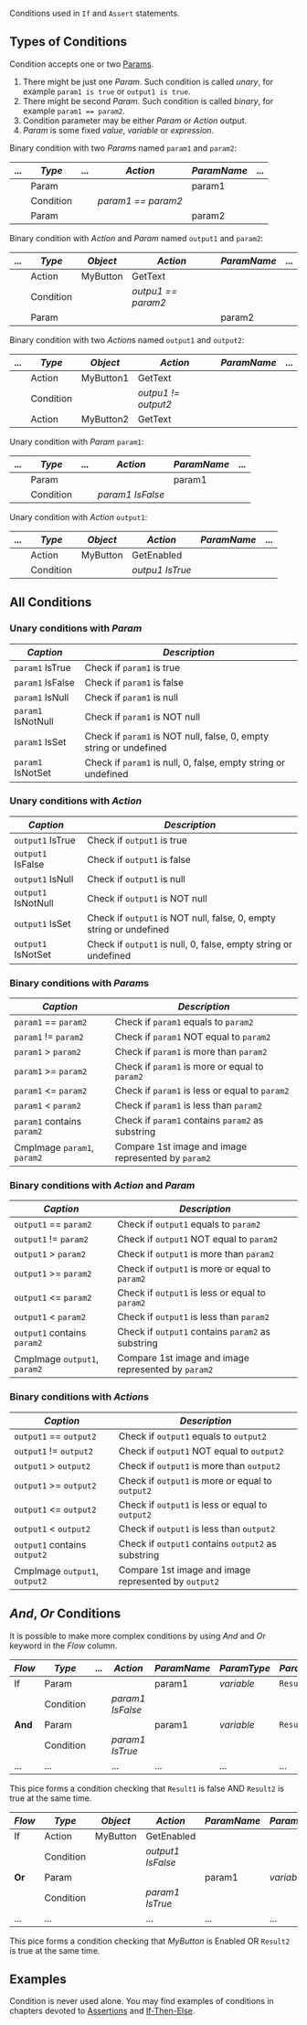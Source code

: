 Conditions used in `If` and `Assert` statements. 

## Types of Conditions

Condition accepts one or two [Params](Params.md). 

1. There might be just one *Param*. Such condition is called *unary*, for example `param1 is true` or `output1 is true`.
2. There might be second *Param*. Such condition is called *binary*, for example `param1 == param2`. 
3. Condition parameter may be either *Param* or *Action* output.
4. *Param* is some fixed *value*, *variable* or *expression*.

Binary condition with two *Param*s named `param1` and `param2`:

... |*Type*| ...  |*Action*|*ParamName*| ...
----|------|----- |--------|------------|----
    |Param |      |        | param1     |
    |Condition|   | *param1 == param2*       |            |
    |Param |      |        | param2     |

Binary condition with *Action* and *Param* named `output1` and `param2`:

... |*Type*|*Object*    |*Action*|*ParamName*| ...
----|------|-----       |--------|------------|----
    |Action | MyButton  | GetText  |      |
    |Condition|         | *outpu1 == param2*   |            |
    |Param  |           |          | param2     |

Binary condition with two *Action*s named `output1` and `output2`:

... |*Type*|*Object*    |*Action*|*ParamName*| ...
----|------|-----       |--------|------------|----
    |Action | MyButton1  | GetText  |      |
    |Condition|         | *outpu1 != output2*   |            |
    |Action  | MyButton2          | GetText         |      |


Unary condition with *Param* `param1`:

... |*Type*| ...  |*Action*|*ParamName*| ...
----|------|----- |--------|------------|----
    |Param |      |        | param1     |
    |Condition|   | *param1 IsFalse*       |            |

Unary condition with *Action* `output1`:

... |*Type*|*Object*    |*Action*|*ParamName*| ...
----|------|-----       |--------|------------|----
    |Action | MyButton  | GetEnabled  |      |
    |Condition|         | *outpu1 IsTrue*   |            |


## All Conditions
### Unary conditions with *Param*

*Caption* | *Description*
--------- | -------------
`param1` IsTrue | Check if `param1` is true
`param1` IsFalse | Check if `param1` is false
`param1` IsNull | Check if `param1` is null
`param1` IsNotNull | Check if `param1` is NOT null
`param1` IsSet | Check if `param1` is NOT null, false, 0, empty string or undefined
`param1` IsNotSet | Check if `param1` is null, 0, false, empty string or undefined


### Unary conditions with *Action*

*Caption* | *Description*
--------- | -------------
`output1` IsTrue | Check if `output1` is true
`output1` IsFalse | Check if `output1` is false
`output1` IsNull | Check if `output1` is null
`output1` IsNotNull | Check if `output1` is NOT null
`output1` IsSet | Check if `output1` is NOT null, false, 0, empty string or undefined
`output1` IsNotSet | Check if `output1` is null, 0, false, empty string or undefined


### Binary conditions with *Param*s

*Caption* | *Description*
--------- | -------------
`param1` == `param2` | Check if `param1` equals to `param2`
`param1` != `param2` | Check if `param1` NOT equal to `param2`
`param1` > `param2` | Check if `param1` is more than `param2`
`param1` >= `param2` | Check if `param1` is more or equal to `param2`
`param1` <= `param2` | Check if `param1` is less or equal to `param2`
`param1` < `param2` | Check if `param1` is less than `param2`
`param1` contains `param2` | Check if `param1` contains `param2` as substring
CmpImage `param1`, `param2` | Compare 1st image and image represented by `param2`


### Binary conditions with *Action* and *Param*

*Caption* | *Description*
--------- | -------------
`output1` == `param2` | Check if `output1` equals to `param2`
`output1` != `param2` | Check if `output1` NOT equal to `param2`
`output1` > `param2` | Check if `output1` is more than `param2`
`output1` >= `param2` | Check if `output1` is more or equal to `param2`
`output1` <= `param2` | Check if `output1` is less or equal to `param2`
`output1` < `param2` | Check if `output1` is less than `param2`
`output1` contains `param2` | Check if `output1` contains `param2` as substring
CmpImage `output1`, `param2` | Compare 1st image and image represented by `param2`


### Binary conditions with *Action*s

*Caption* | *Description*
--------- | -------------
`output1` == `output2` | Check if `output1` equals to `output2`
`output1` != `output2` | Check if `output1` NOT equal to `output2`
`output1` > `output2` | Check if `output1` is more than `output2`
`output1` >= `output2` | Check if `output1` is more or equal to `output2`
`output1` <= `output2` | Check if `output1` is less or equal to `output2`
`output1` < `output2` | Check if `output1` is less than `output2`
`output1` contains `output2` | Check if `output1` contains `output2` as substring
CmpImage `output1`, `output2` | Compare 1st image and image represented by `output2`


## *And*, *Or* Conditions
It is possible to make more complex conditions by using *And* and *Or* keyword in the *Flow* column.

*Flow* | *Type* | ...  | *Action* | *ParamName* | *ParamType* | *ParamValue*
----   |------  |----- |--------  |------------|----|---
If     |Param   |      |          | param1     | *variable* | `Result1`
       |Condition|     | *param1 IsFalse*      |            |
**And**|Param |        |          | param1     | *variable* | `Result2`
       |Condition|     | *param1 IsTrue*       |            |
...    |...     |      | ...      |  ...       | ...       | ...

This pice forms a condition checking that `Result1` is false AND `Result2` is true at the same time.


*Flow* | *Type* | *Object*  | *Action* | *ParamName* | *ParamType* | *ParamValue*
----   |------  |----- |--------  |------------|----|---
If     |Action  |MyButton   |GetEnabled|             |      |  | 
       |Condition|     | *output1 IsFalse*      |            |
**Or**|Param |        |          | param1     | *variable* | `Result1`
       |Condition|     | *param1 IsTrue*       |            |
...    |...     |      | ...      |  ...       | ...       | ...

This pice forms a condition checking that *MyButton* is Enabled OR `Result2` is true at the same time.

## Examples
Condition is never used alone. You may find examples of conditions in chapters devoted to [Assertions](Assertions.md) and [If-Then-Else](IfElse.md).
